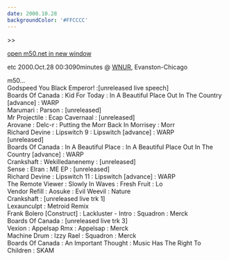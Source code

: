 ```yaml
---
date: 2000.10.28
backgroundColor: '#FFCCCC'
---
```


\>>

[open m50.net in new window](http://m50.net/)

etc 2000.Oct.28 00:3090minutes @ [WNUR](http://www.wnur.org/), Evanston-Chicago


m50...  
Godspeed You Black Emperor! :\[unreleased live speech\]  
Boards Of Canada : Kid For Today : In A Beautiful Place Out In The Country \[advance\] : WARP  
Marumari : Parson : \[unreleased\]  
Mr Projectile : Ecap Cavernaal : \[unreleased\]  
Arovane : Delc-r : Putting the Morr Back In Morrisey : Morr  
Richard Devine : Lipswitch 9 : Lipswitch \[advance\] : WARP  
\[unreleased\]  
Boards Of Canada : In A Beautiful Place : In A Beautiful Place Out In The Country \[advance\] : WARP  
Crankshaft : Wekilledanenemy : \[unreleased\]  
Sense : Elran : ME EP : \[unreleased\]  
Richard Devine : Lipswitch 11 : Lipswitch \[advance\] : WARP  
The Remote Viewer : Slowly In Waves : Fresh Fruit : Lo  
Vendor Refill : Aosuke : Evil Weevil : Nature  
Crankshaft : \[unreleased live trk 1\]  
Lexaunculpt : Metroid Remix  
Frank Bolero \[Construct\] : Lackluster - Intro : Squadron : Merck  
Boards Of Canada : \[unreleased live trk 3\]  
Vexion : Appelsap Rmx : Appelsap : Merck  
Machine Drum : Izzy Rael : Squadron : Merck  
Boards Of Canada : An Important Thought : Music Has The Right To Children : SKAM